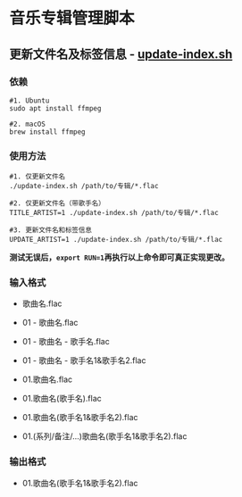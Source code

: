 # 音乐专辑管理脚本

## 更新文件名及标签信息 - [update-index.sh](update-index.sh)

### 依赖

```shell
#1. Ubuntu 
sudo apt install ffmpeg

#2. macOS
brew install ffmpeg
```

### 使用方法

```shell
#1. 仅更新文件名
./update-index.sh /path/to/专辑/*.flac

#2. 仅更新文件名（带歌手名）
TITLE_ARTIST=1 ./update-index.sh /path/to/专辑/*.flac

#3. 更新文件名和标签信息
UPDATE_ARTIST=1 ./update-index.sh /path/to/专辑/*.flac
```

**测试无误后，`export RUN=1`再执行以上命令即可真正实现更改。**

### 输入格式

* 歌曲名.flac
* 01 - 歌曲名.flac
* 01 - 歌曲名 - 歌手名.flac
* 01 - 歌曲名 - 歌手名1&歌手名2.flac

* 01.歌曲名.flac
* 01.歌曲名(歌手名).flac
* 01.歌曲名(歌手名1&歌手名2).flac
* 01.(系列/备注/...)歌曲名(歌手名1&歌手名2).flac

### 输出格式

* 01.歌曲名(歌手名1&歌手名2).flac

